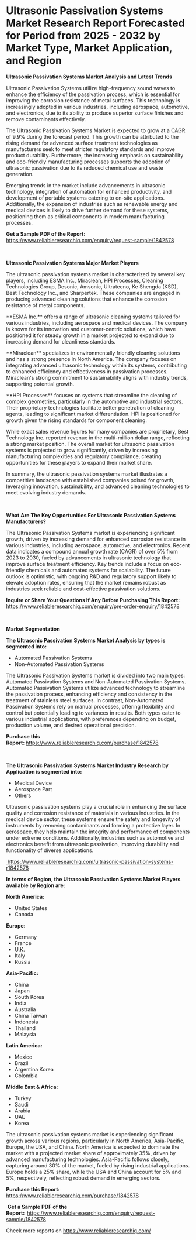 <p><h1>Ultrasonic Passivation Systems Market Research Report Forecasted for Period from 2025 -  2032 by Market Type, Market Application, and Region</h1></p><p><strong>Ultrasonic Passivation Systems Market Analysis and Latest Trends</strong></p>
<p><p>Ultrasonic Passivation Systems utilize high-frequency sound waves to enhance the efficiency of the passivation process, which is essential for improving the corrosion resistance of metal surfaces. This technology is increasingly adopted in various industries, including aerospace, automotive, and electronics, due to its ability to produce superior surface finishes and remove contaminants effectively.</p><p>The Ultrasonic Passivation Systems Market is expected to grow at a CAGR of 9.9% during the forecast period. This growth can be attributed to the rising demand for advanced surface treatment technologies as manufacturers seek to meet stricter regulatory standards and improve product durability. Furthermore, the increasing emphasis on sustainability and eco-friendly manufacturing processes supports the adoption of ultrasonic passivation due to its reduced chemical use and waste generation.</p><p>Emerging trends in the market include advancements in ultrasonic technology, integration of automation for enhanced productivity, and development of portable systems catering to on-site applications. Additionally, the expansion of industries such as renewable energy and medical devices is likely to drive further demand for these systems, positioning them as critical components in modern manufacturing processes.</p></p>
<p><strong>Get a Sample PDF of the Report:&nbsp;</strong> <a href="https://www.reliableresearchiq.com/enquiry/request-sample/1842578?utm_campaign=3350&utm_medium=2&utm_source=Github&utm_content=ia&utm_term=26032025&utm_id=ultrasonic-passivation-systems">https://www.reliableresearchiq.com/enquiry/request-sample/1842578</a></p>
<p>&nbsp;</p>
<p><strong>Ultrasonic Passivation Systems Major Market Players</strong></p>
<p><p>The ultrasonic passivation systems market is characterized by several key players, including ESMA Inc., Miraclean, HPI Processes, Cleaning Technologies Group, Desonic, Amsonic, Ultratecno, Ke Shengda (KSD), Best Technology Inc., and Sharpertek. These companies are engaged in producing advanced cleaning solutions that enhance the corrosion resistance of metal components.</p><p>**ESMA Inc.** offers a range of ultrasonic cleaning systems tailored for various industries, including aerospace and medical devices. The company is known for its innovation and customer-centric solutions, which have positioned it for steady growth in a market projected to expand due to increasing demand for cleanliness standards.</p><p>**Miraclean** specializes in environmentally friendly cleaning solutions and has a strong presence in North America. The company focuses on integrating advanced ultrasonic technology within its systems, contributing to enhanced efficiency and effectiveness in passivation processes. Miraclean's strong commitment to sustainability aligns with industry trends, supporting potential growth.</p><p>**HPI Processes** focuses on systems that streamline the cleaning of complex geometries, particularly in the automotive and industrial sectors. Their proprietary technologies facilitate better penetration of cleaning agents, leading to significant market differentiation. HPI is positioned for growth given the rising standards for component cleaning.</p><p>While exact sales revenue figures for many companies are proprietary, Best Technology Inc. reported revenue in the multi-million dollar range, reflecting a strong market position. The overall market for ultrasonic passivation systems is projected to grow significantly, driven by increasing manufacturing complexities and regulatory compliance, creating opportunities for these players to expand their market share.</p><p>In summary, the ultrasonic passivation systems market illustrates a competitive landscape with established companies poised for growth, leveraging innovation, sustainability, and advanced cleaning technologies to meet evolving industry demands.</p></p>
<p>&nbsp;</p>
<p><strong>What Are The Key Opportunities For Ultrasonic Passivation Systems Manufacturers?</strong></p>
<p><p>The Ultrasonic Passivation Systems market is experiencing significant growth, driven by increasing demand for enhanced corrosion resistance in various industries, including aerospace, automotive, and electronics. Recent data indicates a compound annual growth rate (CAGR) of over 5% from 2023 to 2030, fueled by advancements in ultrasonic technology that improve surface treatment efficiency. Key trends include a focus on eco-friendly chemicals and automated systems for scalability. The future outlook is optimistic, with ongoing R&D and regulatory support likely to elevate adoption rates, ensuring that the market remains robust as industries seek reliable and cost-effective passivation solutions.</p></p>
<p><strong>Inquire or Share Your Questions If Any Before Purchasing This Report:</strong> <a href="https://www.reliableresearchiq.com/enquiry/pre-order-enquiry/1842578?utm_campaign=3350&utm_medium=2&utm_source=Github&utm_content=ia&utm_term=26032025&utm_id=ultrasonic-passivation-systems">https://www.reliableresearchiq.com/enquiry/pre-order-enquiry/1842578</a></p>
<p>&nbsp;</p>
<p><strong>Market Segmentation</strong></p>
<p><strong>The Ultrasonic Passivation Systems Market Analysis by types is segmented into:</strong></p>
<p><ul><li>Automated Passivation Systems</li><li>Non-Automated Passivation Systems</li></ul></p>
<p><p>The Ultrasonic Passivation Systems market is divided into two main types: Automated Passivation Systems and Non-Automated Passivation Systems. Automated Passivation Systems utilize advanced technology to streamline the passivation process, enhancing efficiency and consistency in the treatment of stainless steel surfaces. In contrast, Non-Automated Passivation Systems rely on manual processes, offering flexibility and control but potentially leading to variances in results. Both types cater to various industrial applications, with preferences depending on budget, production volume, and desired operational precision.</p></p>
<p><strong>Purchase this Report:&nbsp;</strong><a href="https://www.reliableresearchiq.com/purchase/1842578?utm_campaign=3350&utm_medium=2&utm_source=Github&utm_content=ia&utm_term=26032025&utm_id=ultrasonic-passivation-systems">https://www.reliableresearchiq.com/purchase/1842578</a></p>
<p>&nbsp;</p>
<p><strong>The Ultrasonic Passivation Systems Market Industry Research by Application is segmented into:</strong></p>
<p><ul><li>Medical Device</li><li>Aerospace Part</li><li>Others</li></ul></p>
<p><p>Ultrasonic passivation systems play a crucial role in enhancing the surface quality and corrosion resistance of materials in various industries. In the medical device sector, these systems ensure the safety and longevity of instruments by removing contaminants and forming a protective layer. In aerospace, they help maintain the integrity and performance of components under extreme conditions. Additionally, industries such as automotive and electronics benefit from ultrasonic passivation, improving durability and functionality of diverse applications.</p></p>
<p><a href="https://www.reliableresearchiq.com/ultrasonic-passivation-systems-r1842578?utm_campaign=3350&utm_medium=2&utm_source=Github&utm_content=ia&utm_term=26032025&utm_id=ultrasonic-passivation-systems">&nbsp;https://www.reliableresearchiq.com/ultrasonic-passivation-systems-r1842578</a></p>
<p><strong>In terms of Region, the Ultrasonic Passivation Systems Market Players available by Region are:</strong></p>
<p>
    <p> <strong> North America: </strong>
        <ul>
            <li>United States</li>
            <li>Canada</li>
        </ul>
        </p> 
    <p> <strong> Europe: </strong>
        <ul>
            <li>Germany</li>
            <li>France</li>
            <li>U.K.</li>
            <li>Italy</li>
            <li>Russia</li>
        </ul>
        </p> 
    <p> <strong> Asia-Pacific: </strong>
        <ul>
            <li>China</li>
            <li>Japan</li>
            <li>South Korea</li>
            <li>India</li>
            <li>Australia</li>
            <li>China Taiwan</li>
            <li>Indonesia</li>
            <li>Thailand</li>
            <li>Malaysia</li>
        </ul>
        </p> 
    <p> <strong> Latin America: </strong>
        <ul>
            <li>Mexico</li>
            <li>Brazil</li>
            <li>Argentina Korea</li>
            <li>Colombia</li>
        </ul>
        </p> 
    <p> <strong> Middle East & Africa: </strong>
        <ul>
            <li>Turkey</li>
            <li>Saudi</li>
            <li>Arabia</li>
            <li>UAE</li>
            <li>Korea</li>
        </ul>
    </p>
    </p>
<p><p>The ultrasonic passivation systems market is experiencing significant growth across various regions, particularly in North America, Asia-Pacific, Europe, the USA, and China. North America is expected to dominate the market with a projected market share of approximately 35%, driven by advanced manufacturing technologies. Asia-Pacific follows closely, capturing around 30% of the market, fueled by rising industrial applications. Europe holds a 25% share, while the USA and China account for 5% and 5%, respectively, reflecting robust demand in emerging sectors.</p></p>
<p><strong>Purchase this Report: </strong><a href="https://www.reliableresearchiq.com/purchase/1842578?utm_campaign=3350&utm_medium=2&utm_source=Github&utm_content=ia&utm_term=26032025&utm_id=ultrasonic-passivation-systems">https://www.reliableresearchiq.com/purchase/1842578</a></p>
<p>&nbsp;<strong>Get a Sample PDF of the Report:&nbsp;&nbsp;</strong><a href="https://www.reliableresearchiq.com/enquiry/request-sample/1842578?utm_campaign=3350&utm_medium=2&utm_source=Github&utm_content=ia&utm_term=26032025&utm_id=ultrasonic-passivation-systems">https://www.reliableresearchiq.com/enquiry/request-sample/1842578</a></p>
<p><strong></strong></p>
<p>Check more reports on <a href="https://www.reliableresearchiq.com/?utm_campaign=3350&utm_medium=2&utm_source=Github&utm_content=ia&utm_term=26032025&utm_id=ultrasonic-passivation-systems">https://www.reliableresearchiq.com/</a></p>